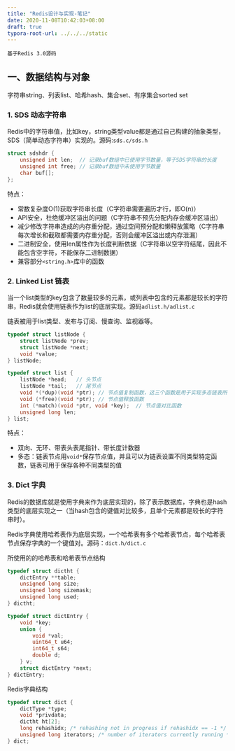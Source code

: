 ```yaml
---
title: "Redis设计与实现-笔记"
date: 2020-11-08T10:42:03+08:00
draft: true
typora-root-url: ../../../static
---
```


```
基于Redis 3.0源码
```

## 一、数据结构与对象

字符串string、列表list、哈希hash、集合set、有序集合sorted set

### 1. SDS 动态字符串

Redis中的字符串值，比如key，string类型value都是通过自己构建的抽象类型，SDS（简单动态字符串）实现的。源码:`sds.c/sds.h`

```c
struct sdshdr {
    unsigned int len;  // 记录buf数组中已使用字节数量，等于SDS字符串的长度
    unsigned int free; // 记录buf数组中未使用字节数量
    char buf[];
};
```

特点：

- 常数复杂度O(1)获取字符串长度（C字符串需要遍历才行，即O(n)）
- API安全，杜绝缓冲区溢出的问题（C字符串不预先分配内存会缓冲区溢出）
- 减少修改字符串造成的内存重分配，通过空间预分配和懒释放策略（C字符串每次增长和截取都需要内存重分配，否则会缓冲区溢出或内存泄漏）
- 二进制安全，使用len属性作为长度判断依据（C字符串以空字符结尾，因此不能包含空字符，不能保存二进制数据）
- 兼容部分`<string.h>`库中的函数

### 2. Linked List 链表

当一个list类型的key包含了数量较多的元素，或列表中包含的元素都是较长的字符串，Redis就会使用链表作为list的底层实现。源码`adlist.h/adlist.c`

链表被用于list类型、发布与订阅、慢查询、监视器等。

```c
typedef struct listNode {
    struct listNode *prev;
    struct listNode *next;
    void *value;
} listNode;

typedef struct list {
    listNode *head;   // 头节点
    listNode *tail;   // 尾节点
    void *(*dup)(void *ptr); // 节点值复制函数，这三个函数是用于实现多态链表所需的特定类型函数
    void (*free)(void *ptr); // 节点值释放函数
    int (*match)(void *ptr, void *key);  // 节点值对比函数
    unsigned long len;
} list;
```

特点：

- 双向、无环、带表头表尾指针、带长度计数器
- 多态：链表节点用`void*`保存节点值，并且可以为链表设置不同类型特定函数，链表可用于保存各种不同类型的值

### 3. Dict 字典

Redis的数据库就是使用字典来作为底层实现的，除了表示数据库，字典也是hash类型的底层实现之一（当hash包含的键值对比较多，且单个元素都是较长的字符串时）。

Redis字典使用哈希表作为底层实现，一个哈希表有多个哈希表节点，每个哈希表节点保存字典的一个键值对。源码：`dict.h/dict.c`

所使用的的哈希表和哈希表节点结构

```c
typedef struct dictht {
    dictEntry **table;
    unsigned long size;
    unsigned long sizemask;
    unsigned long used;
} dictht;

typedef struct dictEntry {
    void *key;
    union {
        void *val;
        uint64_t u64;
        int64_t s64;
        double d;
    } v;
    struct dictEntry *next;
} dictEntry;
```

Redis字典结构

```c
typedef struct dict {
    dictType *type;
    void *privdata;
    dictht ht[2];
    long rehashidx; /* rehashing not in progress if rehashidx == -1 */
    unsigned long iterators; /* number of iterators currently running */
} dict;
```



